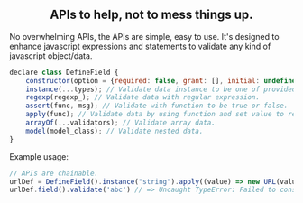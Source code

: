 <h2 class="width-100" style="text-align: center;">
    APIs to help, not to mess things up.
</h2>

No overwhelming APIs, the APIs are simple, easy to use.
It's designed to enhance javascript expressions and statements
to validate any kind of javascript object/data.

```js
declare class DefineField {
    constructor(option = {required: false, grant: [], initial: undefined});
    instance(...types); // Validate data instance to be one of provided types.
    regexp(regexp_); // Validate data with regular expression.
    assert(func, msg); // Validate with function to be true or false.
    apply(func); // Validate data by using function and set value to returned data.
    arrayOf(...validators); // Validate array data.
    model(model_class); // Validate nested data.
}
```

Example usage:
```js
// APIs are chainable.
urlDef = DefineField().instance("string").apply((value) => new URL(value));
urlDef.field().validate('abc') // => Uncaught TypeError: Failed to construct 'URL': Invalid URL
```